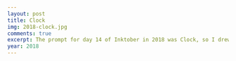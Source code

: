 ```yaml
---
layout: post
title: Clock
img: 2018-clock.jpg
comments: true
excerpt: The prompt for day 14 of Inktober in 2018 was Clock, so I drew Kurumi Tokisaki from Date A Live. I don't know anything about this anime.
year: 2018
---
```

